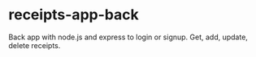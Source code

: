 # receipts-app-back

Back app with node.js and express to login or signup. Get, add, update, delete receipts.
